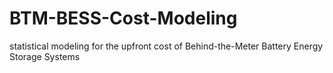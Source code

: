 # BTM-BESS-Cost-Modeling
statistical modeling for the upfront cost of Behind-the-Meter Battery Energy Storage Systems
